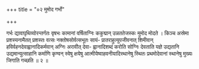 +++
title = "०२ मुमोद गर्भो"

+++

गर्भः द्यावापृथिव्योरन्तर्गतः वृषभः कामानां वर्षिताग्निः ककुद्मान् उन्नततेजस्कः मुमोद मोदते । किञ्च अस्रेमा प्रशस्यनामैतत् प्रशस्तः वत्सः नक्तोषसोर्वत्सभूतः सायं- प्रातराहुत्युपजीवनात् शिमीवान् हविर्वहनदेवाह्वानादिकर्मवान् अग्निः अरावीत् देवा- ह्वानादिशब्दं करोति सोग्निः देवताति यज्ञे उद्यतानि उद्यमान्युत्साहानि कर्माणि कृण्वन् स्वेषु क्षयेषु आत्मीयेष्वाहवनीयादिस्थानेषु स्थितः प्रथमोदेवानां स्थानेषु मुख्यः जिगाति गच्छति ॥ २ ॥